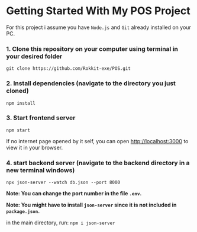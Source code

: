 # Getting Started With My POS Project

For this project i assume you have `Node.js` and `Git` already installed on your PC.

### 1. Clone this repository on your computer using terminal in your desired folder
        
`git clone https://github.com/Rokkit-exe/POS.git`
        
### 2. Install dependencies (navigate to the directory you just cloned)

`npm install`

### 3. Start frontend server

`npm start`

If no internet page opened by it self, you can open [http://localhost:3000](http://localhost:3000) to view it in your browser.

### 4. start backend server (navigate to the backend directory in a new terminal windows)

`npx json-server --watch db.json --port 8000`

**Note: You can change the port number in the file `.env`.**

**Note: You might have to install `json-server` since it is not included in `package.json`.**

in the main directory, run: `npm i json-server`
